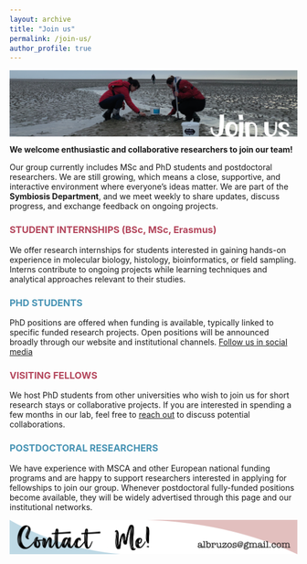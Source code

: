 ```yaml
---
layout: archive
title: "Join us"
permalink: /join-us/
author_profile: true
---
```

<!---to comment---> 

<img align="center" src="/images/WebsiteSections_v1-10.png"/>

**We welcome enthusiastic and collaborative researchers to join our team!**  
    
Our group currently includes MSc and PhD students and postdoctoral researchers. We are still growing, which means a close, supportive, and interactive environment where everyone’s ideas matter. We are part of the **Symbiosis Department**, and we meet weekly to share updates, discuss progress, and exchange feedback on ongoing projects.  

### <FONT COLOR="#b3455b">STUDENT INTERNSHIPS (BSc, MSc, Erasmus)</FONT>
We offer research internships for students interested in gaining hands-on experience in molecular biology, histology, bioinformatics, or field sampling. Interns contribute to ongoing projects while learning techniques and analytical approaches relevant to their studies.

### <FONT COLOR="#4592b3">PHD STUDENTS</FONT>
PhD positions are offered when funding is available, typically linked to specific funded research projects. Open positions will be announced broadly through our website and institutional channels. [Follow us in social media](https://albruzos.github.io/contact/)  

### <FONT COLOR="#b3455b">VISITING FELLOWS</FONT>
We host PhD students from other universities who wish to join us for short research stays or collaborative projects. If you are interested in spending a few months in our lab, feel free to [reach out](https://albruzos.github.io/contact/) to discuss potential collaborations.

### <FONT COLOR="#4592b3">POSTDOCTORAL RESEARCHERS</FONT>
We have experience with MSCA and other European national funding programs and are happy to support researchers interested in applying for fellowships to join our group. Whenever postdoctoral fully-funded positions become available, they will be widely advertised through this page and our institutional networks.

<p align="center">
  <a href="https://albruzos.github.io/contact" target="_blank">
    <img src="/images/ContactMe_v1.png" alt="Contact Alicia L Bruzos">
  </a>
</p>

<center> <i class="fa fa-star" aria-hidden="true"></i><i class="fa fa-star" aria-hidden="true"></i><i class="fa fa-star" aria-hidden="true"></i></center> 
